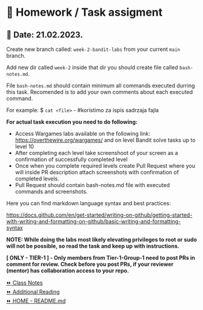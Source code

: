 # 📝 Homework / Task assigment
## 📅 Date: 21.02.2023.  

Create new branch called: `week-2-bandit-labs` from your current `main` branch.

Add new dir called `week-2` inside that dir you should create file called `bash-notes.md`.

File `bash-notes.md` should contain minimum all commands executed durring this task. Recomended is to add your own comments about each executed command.

For example:
$ `cat <file>` - #koristimo za ispis sadrzaja fajla

**For actual task execution you need to do following:**

- Access Wargames labs available on the following link: https://overthewire.org/wargames/ and on level Bandit solve tasks up to level 10
- After completing each level take screenshoot of your screen as a confirmation of successfully completed level
- Once when you complete required levels create Pull Request where you will inside PR description attach screenshots with confirmation of completed levels.
- Pull Request should contain bash-notes.md file with executed commands and screenshots.

Here you can find markdown language syntax and best practices:

https://docs.github.com/en/get-started/writing-on-github/getting-started-with-writing-and-formatting-on-github/basic-writing-and-formatting-syntax

**NOTE: While doing the labs most likely elevating privileges to root or sudo will not be possible, so read the task and keep up with instructions.**

**[ ONLY - TIER-1 ] - Only members from Tier-1-Group-1 need to post PRs in comment for review. Check before you post PRs, if your reviewer (mentor) has collaboration access to your repo.**

[:fast_forward: Class Notes](/devops-mentorship-program/02-february/week-2-210223/00-class-notes.md)  
[:fast_forward: Additional Reading](/devops-mentorship-program/02-february/week-2-210223/02-additional-reading.md)   
[:fast_forward: HOME - README.md](https://github.com/allops-solutions/devops-aws-mentorship-program#devops-mentorship-program)  
